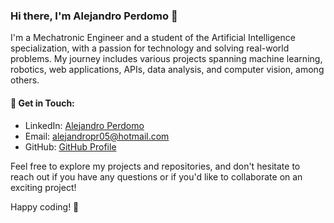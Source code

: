 ### Hi there, I'm Alejandro Perdomo 👋

I'm a Mechatronic Engineer and a student of the Artificial Intelligence specialization, with a passion for technology and solving real-world problems. My journey includes various projects spanning machine learning, robotics, web applications, APIs, data analysis, and computer vision, among others.

#### 💬 Get in Touch:
- LinkedIn: [Alejandro Perdomo](https://www.linkedin.com/in/alejandro-perdomo)
- Email: alejandropr05@hotmail.com
- GitHub: [GitHub Profile](https://github.com/alejandropr5)

Feel free to explore my projects and repositories, and don't hesitate to reach out if you have any questions or if you'd like to collaborate on an exciting project! 

Happy coding! 🚀
